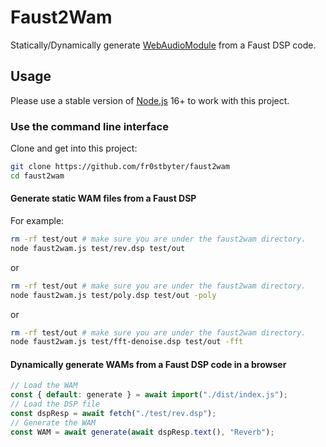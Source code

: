 # Faust2Wam
Statically/Dynamically generate [WebAudioModule](https://github.com/webaudiomodules/api) from a Faust DSP code.

## Usage

Please use a stable version of [Node.js](https://nodejs.org) 16+ to work with this project.

### Use the command line interface

Clone and get into this project:
```bash
git clone https://github.com/fr0stbyter/faust2wam
cd faust2wam
```

#### Generate static WAM files from a Faust DSP
For example:
```bash
rm -rf test/out # make sure you are under the faust2wam directory.
node faust2wam.js test/rev.dsp test/out
```
or
```bash
rm -rf test/out # make sure you are under the faust2wam directory.
node faust2wam.js test/poly.dsp test/out -poly
```
or
```bash
rm -rf test/out # make sure you are under the faust2wam directory.
node faust2wam.js test/fft-denoise.dsp test/out -fft
```

#### Dynamically generate WAMs from a Faust DSP code in a browser

```JavaScript
// Load the WAM
const { default: generate } = await import("./dist/index.js");
// Load the DSP file
const dspResp = await fetch("./test/rev.dsp");
// Generate the WAM
const WAM = await generate(await dspResp.text(), "Reverb");
```

